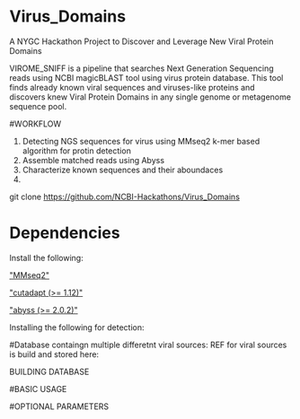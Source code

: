 # Virus_Domains
A NYGC Hackathon Project to Discover and Leverage New Viral Protein Domains

VIROME_SNIFF is a pipeline that searches Next Generation Sequencing reads using NCBI magicBLAST tool using virus protein database. 
This tool finds already known viral sequences and viruses-like proteins and discovers knew Viral Protein Domains in any single genome or metagenome sequence pool. 


#WORKFLOW
1. Detecting NGS sequences for virus using MMseq2 k-mer based algorithm for protin detection
2. Assemble matched reads using Abyss
3. Characterize known sequences and their aboundaces
4. 



git clone https://github.com/NCBI-Hackathons/Virus_Domains


# Dependencies

Install the following:

["MMseq2"](https://github.com/soedinglab/MMseqs2)  



["cutadapt (>= 1.12)"](http://cutadapt.readthedocs.io/en/stable/installation.html)

["abyss (>= 2.0.2)"](https://github.com/bcgsc/abyss)




Installing the following for detection: 




#Database containgn multiple differetnt viral sources: REF for viral sources 
is build and stored here: 


BUILDING DATABASE



#BASIC USAGE




#OPTIONAL PARAMETERS













